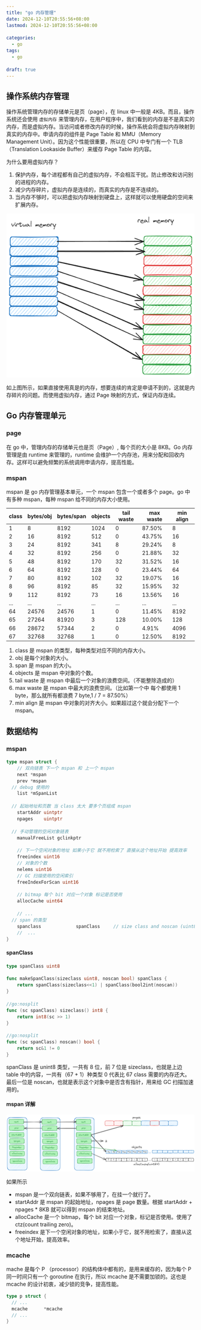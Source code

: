```yaml
---
title: "go 内存管理"
date: 2024-12-10T20:55:56+08:00
lastmod: 2024-12-10T20:55:56+08:00

categories:
  - go
tags:
  - go

draft: true
---
```



## 操作系统内存管理

操作系统管理内存的存储单元是页（page），在 linux 中一般是 4KB。而且，操作系统还会使用 `虚拟内存` 来管理内存，在用户程序中，我们看到的内存是不是真实的内存，而是虚拟内存。当访问或者修改内存的时候，操作系统会将虚拟内存映射到真实的内存中。申请内存的组件是 Page Table 和 MMU（Memory Management Unit）。因为这个性能很重要，所以在 CPU 中专门有一个 TLB（Translation Lookaside Buffer）来缓存 Page Table 的内容。

为什么要用虚拟内存？

1. 保护内存，每个进程都有自己的虚拟内存，不会相互干扰。防止修改和访问别的进程的内存。
2. 减少内存碎片，虚拟内存是连续的，而真实的内存是不连续的。
3. 当内存不够时，可以把虚拟内存映射到硬盘上，这样就可以使用硬盘的空间来扩展内存。

![](/images/virtual_memory.png)

如上图所示，如果直接使用真是的内存，想要连续的肯定是申请不到的，这就是内存碎片的问题。而使用虚拟内存，通过 Page 映射的方式，保证内存连续。

## Go 内存管理单元

### page

在 go 中，管理内存的存储单元也是页（Page）, 每个页的大小是 8KB。Go 内存管理是由 runtime 来管理的，runtime 会维护一个内存池，用来分配和回收内存。这样可以避免频繁的系统调用申请内存，提高性能。

### mspan

mspan 是 go 内存管理基本单元，一个 mspan 包含一个或者多个 page。go 中有多种 mspan，每种 mspan 给不同的内存大小使用。

| class | bytes/obj | bytes/span | objects | tail waste | max waste | min align |
|-------|-----------|------------|---------|------------|-----------|-----------|
| 1 | 8 | 8192 | 1024 | 0 | 87.50% | 8 |
| 2 | 16 | 8192 | 512 | 0 | 43.75% | 16 |
| 3 | 24 | 8192 | 341 | 8 | 29.24% | 8 |
| 4 | 32 | 8192 | 256 | 0 | 21.88% | 32 |
| 5 | 48 | 8192 | 170 | 32 | 31.52% | 16 |
| 6 | 64 | 8192 | 128 | 0 | 23.44% | 64 |
| 7 | 80 | 8192 | 102 | 32 | 19.07% | 16 |
| 8 | 96 | 8192 | 85 | 32 | 15.95% | 32 |
| 9 | 112 | 8192 | 73 | 16 | 13.56% | 16 |
| ... | ... | ... | ... | ... | ... | ... |
| 64 | 24576 | 24576 | 1 | 0 | 11.45% | 8192 |
| 65 | 27264 | 81920 | 3 | 128 | 10.00% | 128 |
| 66 | 28672 | 57344 | 2 | 0 | 4.91% | 4096 |
| 67 | 32768 | 32768 | 1 | 0 | 12.50% | 8192 |

1. class 是 mspan 的类型，每种类型对应不同的内存大小。
2. obj 是每个对象的大小。
3. span 是 mspan 的大小。
4. objects 是 mspan 中对象的个数。
5. tail waste 是 mspan 中最后一个对象的浪费空间。（不能整除造成的）
6. max waste 是 mspan 中最大的浪费空间。（比如第一个中 每个都使用 1 byte，那么就所有都浪费 7 byte,1 / 7 = 87.50%）
7. min align 是 mspan 中对象的对齐大小。如果超过这个就会分配下一个 mspan。

## 数据结构

### mspan
  
```go
type mspan struct {
	// 双向链表 下一个 mspan 和 上一个 mspan
	next *mspan    
	prev *mspan    
  // debug 使用的
	list *mSpanList 

  // 起始地址和页数 当 class 太大 要多个页组成 mspan
	startAddr uintptr 
	npages    uintptr 

  // 手动管理的空闲对象链表
	manualFreeList gclinkptr 

	// 下一个空闲对象的地址 如果小于它 就不用检索了 直接从这个地址开始 提高效率
	freeindex uint16
	// 对象的个数
	nelems uint16 
	// GC 扫描使用的空闲索引
	freeIndexForScan uint16

	// bitmap 每个 bit 对应一个对象 标记是否使用
	allocCache uint64

	// ...
  // span 的类型 
	spanclass             spanClass     // size class and noscan (uint8)
	//  ...
}
```

#### spanClass

```go
type spanClass uint8

func makeSpanClass(sizeclass uint8, noscan bool) spanClass {
	return spanClass(sizeclass<<1) | spanClass(bool2int(noscan))
}

//go:nosplit
func (sc spanClass) sizeclass() int8 {
	return int8(sc >> 1)
}

//go:nosplit
func (sc spanClass) noscan() bool {
	return sc&1 != 0
}
```

spanClass 是 unint8 类型，一共有 8 位，前 7 位是 sizeclass，也就是上边 table 中的内容，一共有（67 + 1）种类型 0 代表比 67 class 需要的内存还大。最后一位是 noscan，也就是表示这个对象中是否含有指针，用来给 GC 扫描加速用的。

#### mspan 详解

![](/images/go_memory_mspan.png)

如果所示

- mspan 是一个双向链表，如果不够用了，在挂一个就行了。
- startAddr 是 mspan 的起始地址，npages 是 page 数量。根据 startAddr + npages * 8KB 就可以得到 mspan 的结束地址。
- allocCache 是一个 bitmap，每个 bit 对应一个对象，标记是否使用。使用了 ctz(count trailing zero)。
- freeindex 是下一个空闲对象的地址，如果小于它，就不用检索了，直接从这个地址开始，提高效率。

### mcache

mache 是每个 P （processor）的结构体中都有的，是用来缓存的，因为每个 P 同一时间只有一个 goroutine 在执行，所以 mcache 是不需要加锁的。这也是 mcache 的设计初衷，减少锁的竞争，提高性能。

```go
type p struct {
  // ...
  mcache      *mcache
  // ...
}
```

```go


```